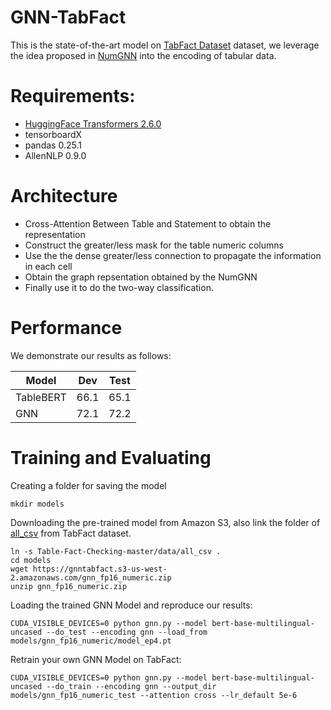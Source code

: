 # GNN-TabFact
This is the state-of-the-art model on [TabFact Dataset](https://tabfact.github.io/) dataset, we leverage the idea proposed in [NumGNN](https://arxiv.org/pdf/1910.06701.pdf) into the encoding of tabular data.


# Requirements:
- [HuggingFace Transformers 2.6.0](https://github.com/huggingface/transformers)
- tensorboardX
- pandas 0.25.1
- AllenNLP 0.9.0

# Architecture
- Cross-Attention Between Table and Statement to obtain the representation
- Construct the greater/less mask for the table numeric columns
- Use the the dense greater/less connection to propagate the information in each cell
- Obtain the graph repsentation obtained by the NumGNN
- Finally use it to do the two-way classification.


# Performance
We demonstrate our results as follows:

| Model     | Dev  | Test |
|-----------|------|------|
| TableBERT | 66.1 | 65.1 |
| GNN       | 72.1 | 72.2 |


# Training and Evaluating
Creating a folder for saving the model
```
mkdir models
```

Downloading the pre-trained model from Amazon S3, also link the folder of [all_csv](https://github.com/wenhuchen/Table-Fact-Checking/tree/master/data/all_csv) from TabFact dataset.
```
ln -s Table-Fact-Checking-master/data/all_csv .
cd models
wget https://gnntabfact.s3-us-west-2.amazonaws.com/gnn_fp16_numeric.zip
unzip gnn_fp16_numeric.zip
```

Loading the trained GNN Model and reproduce our results:
```
CUDA_VISIBLE_DEVICES=0 python gnn.py --model bert-base-multilingual-uncased --do_test --encoding gnn --load_from models/gnn_fp16_numeric/model_ep4.pt
```

Retrain your own GNN Model on TabFact:
```
CUDA_VISIBLE_DEVICES=0 python gnn.py --model bert-base-multilingual-uncased --do_train --encoding gnn --output_dir models/gnn_fp16_numeric_test --attention cross --lr_default 5e-6
```



